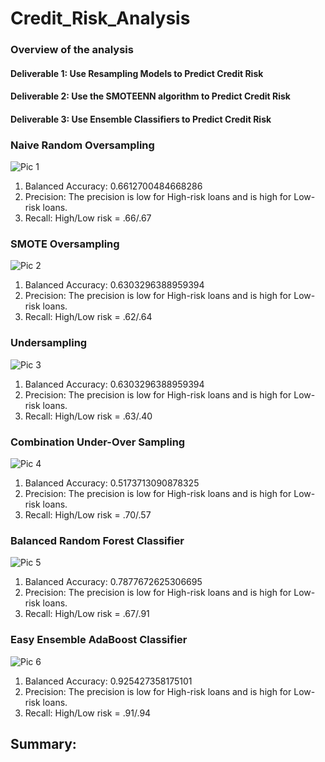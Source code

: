 # Credit_Risk_Analysis
### Overview of the analysis

#### Deliverable 1: Use Resampling Models to Predict Credit Risk
#### Deliverable 2: Use the SMOTEENN algorithm to Predict Credit Risk 

#### Deliverable 3: Use Ensemble Classifiers to Predict Credit Risk


### Naive Random Oversampling
![Pic 1](.PNG)     
1. Balanced Accuracy: 0.6612700484668286
2. Precision: The precision is low for High-risk loans and is high for Low-risk loans.
3. Recall: High/Low risk = .66/.67

### SMOTE Oversampling
![Pic 2](.PNG)     
1. Balanced Accuracy: 0.6303296388959394
2. Precision: The precision is low for High-risk loans and is high for Low-risk loans.
3. Recall: High/Low risk = .62/.64

### Undersampling
![Pic 3](.PNG)     
1. Balanced Accuracy: 0.6303296388959394
2. Precision:  The precision is low for High-risk loans and is high for Low-risk loans.
3. Recall: High/Low risk = .63/.40

### Combination Under-Over Sampling
![Pic 4](.PNG)     
1. Balanced Accuracy: 0.5173713090878325
2. Precision: The precision is low for High-risk loans and is high for Low-risk loans.
3. Recall: High/Low risk = .70/.57

### Balanced Random Forest Classifier
![Pic 5](.PNG)     
1. Balanced Accuracy: 0.7877672625306695
2. Precision: The precision is low for High-risk loans and is high for Low-risk loans.
3. Recall: High/Low risk = .67/.91

### Easy Ensemble AdaBoost Classifier
![Pic 6](.PNG)     
1. Balanced Accuracy: 0.925427358175101
2. Precision: The precision is low for High-risk loans and is high for Low-risk loans.
3. Recall: High/Low risk = .91/.94

## Summary:
